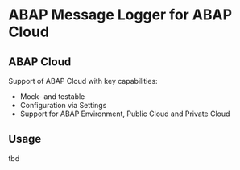 # ABAP Message Logger for ABAP Cloud

## ABAP Cloud
Support of ABAP Cloud with key capabilities:

- Mock- and testable
- Configuration via Settings
- Support for ABAP Environment, Public Cloud and Private Cloud

## Usage

tbd

